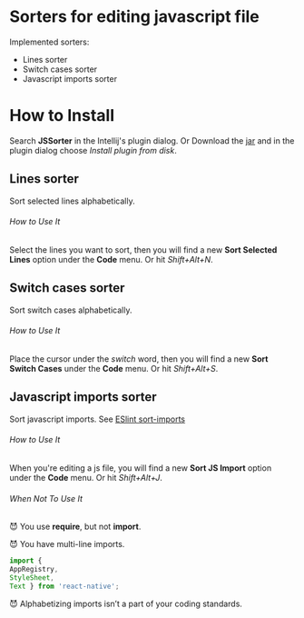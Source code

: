 # Sorters for editing javascript file
Implemented sorters:
- Lines sorter
- Switch cases sorter
- Javascript imports sorter

# How to Install
Search **JSSorter** in the Intellij's plugin dialog. Or
Download the [jar](https://github.com/loevaljh/jssorter/blob/master/JSSorter.jar) and in the plugin dialog choose *Install plugin from disk*.

## Lines sorter
Sort selected lines alphabetically.

###### How to Use It
Select the lines you want to sort, then you will find a new **Sort Selected Lines** option under the **Code** menu. Or hit *Shift+Alt+N*.

## Switch cases sorter
Sort switch cases alphabetically.

###### How to Use It
Place the cursor under the _switch_ word, then you will find a new **Sort Switch Cases** under the **Code** menu. Or hit *Shift+Alt+S*.

## Javascript imports sorter
Sort javascript imports. See [ESlint sort-imports](http://eslint.org/docs/rules/sort-imports)

###### How to Use It
When you're editing a js file, you will find a new **Sort JS Import** option under the **Code** menu. Or hit *Shift+Alt+J*.

###### When Not To Use It
:smiling_imp: You use **require**, but not **import**.

:smiling_imp: You have multi-line imports.
```JavaScript
import {
AppRegistry, 
StyleSheet, 
Text } from 'react-native';
```
:smiling_imp: Alphabetizing imports isn’t a part of your coding standards.





